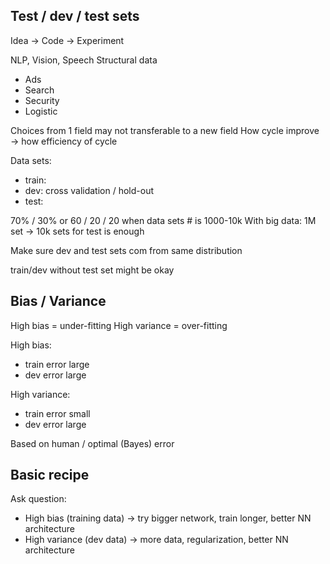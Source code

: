## Test / dev / test sets
Idea -> Code -> Experiment

NLP, Vision, Speech
Structural data
 - Ads
 - Search
 - Security
 - Logistic

Choices from 1 field may not transferable to a new field
How cycle improve -> how efficiency of cycle

Data sets:
 - train: 
 - dev: cross validation / hold-out
 - test:

70% / 30% or 60 / 20 / 20 when data sets # is 1000-10k
With big data: 1M set -> 10k sets for test is enough

Make sure dev and test sets com from same distribution

train/dev without test set might be okay

## Bias / Variance
High bias = under-fitting
High variance = over-fitting

High bias:
 - train error large
 - dev error large

High variance:
   - train error small
   - dev error large

Based on human / optimal (Bayes) error

## Basic recipe
Ask question:
 - High bias (training data) -> try bigger network, train longer, better NN architecture
 - High variance (dev data) -> more data, regularization, better NN architecture



